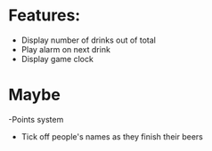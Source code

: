 #  Features:

- Display number of drinks out of total
- Play alarm on next drink
- Display game clock

# Maybe

-Points system
- Tick off people's names as they finish their beers

